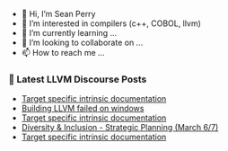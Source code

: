 - 👋 Hi, I’m Sean Perry
- 👀 I’m interested in compilers (c++, COBOL, llvm)
- 🌱 I’m currently learning ...
- 💞️ I’m looking to collaborate on ...
- 📫 How to reach me ...

<!---
s66perry/s66perry is a ✨ special ✨ repository because its `README.md` (this file) appears on your GitHub profile.
You can click the Preview link to take a look at your changes.
--->
### 📕 Latest LLVM Discourse Posts

<!-- DISCOURSE-LLVM:START -->
- [Target specific intrinsic documentation](https://discourse.llvm.org/t/target-specific-intrinsic-documentation/18446#post_6)
- [Building LLVM failed on windows](https://discourse.llvm.org/t/building-llvm-failed-on-windows/69067#post_2)
- [Target specific intrinsic documentation](https://discourse.llvm.org/t/target-specific-intrinsic-documentation/18446#post_5)
- [Diversity &amp; Inclusion - Strategic Planning &lpar;March 6/7&rpar;](https://discourse.llvm.org/t/diversity-inclusion-strategic-planning-march-6-7/68794#post_5)
- [Target specific intrinsic documentation](https://discourse.llvm.org/t/target-specific-intrinsic-documentation/18446#post_4)
<!-- DISCOURSE-LLVM:END -->
